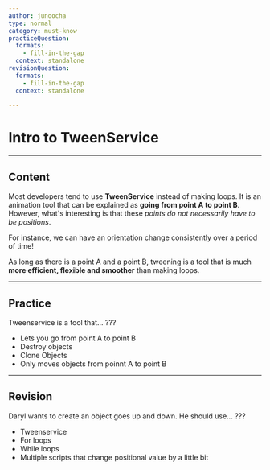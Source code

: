 ```yaml
---
author: junoocha
type: normal
category: must-know
practiceQuestion:
  formats:
    - fill-in-the-gap
  context: standalone
revisionQuestion:
  formats:
    - fill-in-the-gap
  context: standalone

---
```


# Intro to TweenService
---

## Content

Most developers tend to use **TweenService** instead of making loops. It is an animation tool that can be explained as **going from point A to point B**. However, what's interesting is that these *points do not necessarily have to be positions*. 

For instance, we can have an orientation change consistently over a period of time!

As long as there is a point A and a point B, tweening is a tool that is much **more efficient, flexible and smoother** than making loops.

---

## Practice

Tweenservice is a tool that... ???

- Lets you go from point A to point B
- Destroy objects
- Clone Objects
- Only moves objects from poinnt A to point B

---

## Revision

Daryl wants to create an object goes up and down. He should use... ???

- Tweenservice
- For loops
- While loops
- Multiple scripts that change positional value by a little bit